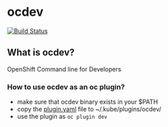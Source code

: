# ocdev
[![Build Status](https://travis-ci.org/redhat-developer/ocdev.svg?branch=master)](https://travis-ci.org/redhat-developer/ocdev)

## What is ocdev?
OpenShift Command line for Developers

### How to use ocdev as an oc plugin?
- make sure that ocdev binary exists in your $PATH
- copy the [plugin.yaml](./plugin.yaml) file to ~/.kube/plugins/ocdev/
- use the plugin as `oc plugin dev`
